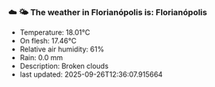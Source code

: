### ☁️ 🌤️  The weather in Florianópolis is: Florianópolis

- Temperature: 18.01°C
- On flesh: 17.46°C
- Relative air humidity: 61%
- Rain: 0.0 mm
- Description: Broken clouds
- last updated: 2025-09-26T12:36:07.915664
